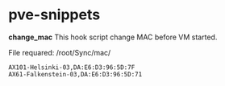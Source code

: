 # pve-snippets

**change_mac**
This hook script change MAC before VM started.

File requared: /root/Sync/mac/<vmid>
  ```
  AX101-Helsinki-03,DA:E6:D3:96:5D:7F
AX61-Falkenstein-03,DA:E6:D3:96:5D:71
  ```
